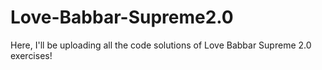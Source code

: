 # Love-Babbar-Supreme2.0

Here, I'll be uploading all the code solutions of Love Babbar Supreme 2.0 exercises!
